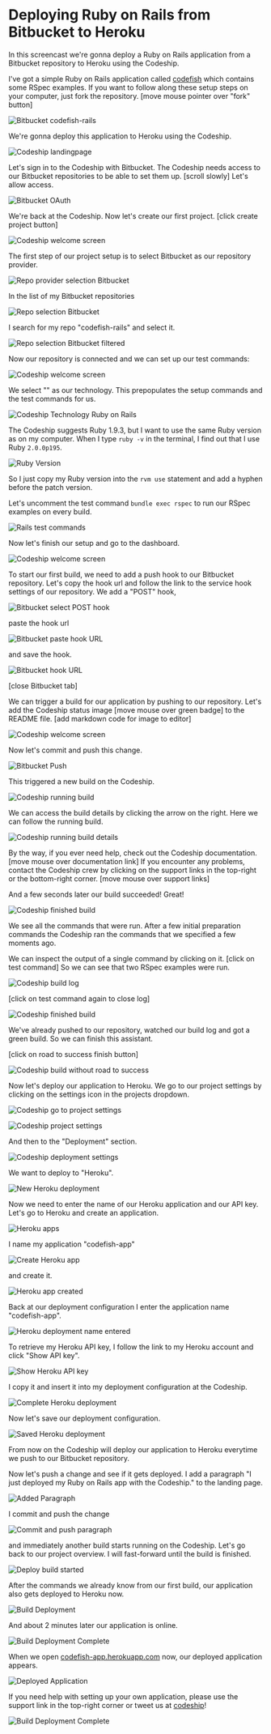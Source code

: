 











Deploying Ruby on Rails from Bitbucket to Heroku
======================

In this screencast we're gonna deploy a Ruby on Rails application from a Bitbucket repository to Heroku using the Codeship.





I've got a simple Ruby on Rails application called [codefish][codefish-repo] which contains some RSpec examples. If you want to follow along these setup steps on your computer, just fork the repository. [move mouse pointer over "fork" button]

![Bitbucket codefish-rails][screenshot-codefish-repo]





We're gonna deploy this application to Heroku using the Codeship.

![Codeship landingpage][screenshot-codefish-landingpage]

Let's sign in to the Codeship with Bitbucket. The Codeship needs access to our Bitbucket repositories to be able to set them up. [scroll slowly] Let's allow access.

![Bitbucket OAuth][screenshot-oauth]

We're back at the Codeship. Now let's create our first project. [click create project button]

![Codeship welcome screen][screenshot-codeship-welcome]





The first step of our project setup is to select Bitbucket as our repository provider.

![Repo provider selection Bitbucket][screenshot-repo-provider-selection]

In the list of my Bitbucket repositories

![Repo selection Bitbucket][screenshot-repo-selection]

I search for my repo "codefish-rails" and select it.

![Repo selection Bitbucket filtered][screenshot-repo-selection-filtered]

Now our repository is connected and we can set up our test commands:

![Codeship welcome screen][screenshot-codeship-technology]

We select "" as our technology. This prepopulates the setup commands and the test commands for us.

![Codeship Technology Ruby on Rails][screenshot-codeship-technology-selected]





The Codeship suggests Ruby 1.9.3, but I want to use the same Ruby version as on my computer. When I type `ruby -v` in the terminal, I find out that I use Ruby `2.0.0p195`.

![Ruby Version][screenshot-technology-version]

So I just copy my Ruby version into the `rvm use` statement and add a hyphen before the patch version.

Let's uncomment the test command `bundle exec rspec` to run our RSpec examples on every build.

![Rails test commands][screenshot-test-commands]





Now let's finish our setup and go to the dashboard.

![Codeship welcome screen][screenshot-codeship-dasboard]





To start our first build, we need to add a push hook to our Bitbucket repository. Let's copy the hook url and follow the link to the service hook settings of our repository. We add a "POST" hook,

![Bitbucket select POST hook][screenshot-select-post-hook]

paste the hook url

![Bitbucket paste hook URL][screenshot-paste-hook-url]

and save the hook.

![Bitbucket hook URL][screenshot-hook-added]

[close Bitbucket tab]





We can trigger a build for our application by pushing to our repository. Let's add the Codeship status image [move mouse over green badge] to the README file.
[add markdown code for image to editor]

![Codeship welcome screen][screenshot-codeship-image]

Now let's commit and push this change.

![Bitbucket Push][screenshot-codeship-push]

This triggered a new build on the Codeship.

![Codeship running build][screenshot-first-build-running]

We can access the build details by clicking the arrow on the right. Here we can follow the running build.

![Codeship running build details][screenshot-first-build-running-details]

By the way, if you ever need help, check out the Codeship documentation. [move mouse over documentation link] If you encounter any problems, contact the Codeship crew by clicking on the support links in the top-right or the bottom-right corner. [move mouse over support links]

And a few seconds later our build succeeded! Great!

![Codeship finished build][screenshot-first-build-finished]

We see all the commands that were run. After a few initial preparation commands the Codeship ran the commands that we specified a few moments ago.





We can inspect the output of a single command by clicking on it.
[click on test command]
So we can see that two RSpec examples were run.

![Codeship build log][screenshot-build-log]

[click on test command again to close log]

![Codeship finished build][screenshot-first-build-finished]





We've already pushed to our repository, watched our build log and got a green build. So we can finish this assistant.

[click on road to success finish button]

![Codeship build without road to success][screenshot-build-without-road-to-success]





Now let's deploy our application to Heroku. We go to our project settings by clicking on the settings icon in the projects dropdown.

![Codeship go to project settings][screenshot-go-to-project-settings]

![Codeship project settings][screenshot-project-settings]

And then to the "Deployment" section.

![Codeship deployment settings][screenshot-deployment-settings]

We want to deploy to "Heroku".

![New Heroku deployment][screenshot-new-deployment]





Now we need to enter the name of our Heroku application and our API key. Let's go to Heroku and create an application.

![Heroku apps][screenshot-heroku-apps]

I name my application "codefish-app"

![Create Heroku app][screenshot-create-heroku-app]

and create it.

![Heroku app created][screenshot-heroku-app-created]

Back at our deployment configuration I enter the application name "codefish-app".

![Heroku deployment name entered][screenshot-heroku-deployment-name]

To retrieve my Heroku API key, I follow the link to my Heroku account and click "Show API key".

![Show Heroku API key][screenshot-show-api-key]

I copy it and insert it into my deployment configuration at the Codeship.





![Complete Heroku deployment][screenshot-complete-deployment]

Now let's save our deployment configuration.

![Saved Heroku deployment][screenshot-saved-deployment]

From now on the Codeship will deploy our application to Heroku everytime we push to our Bitbucket repository.





Now let's push a change and see if it gets deployed. I add a paragraph "I just deployed my Ruby on Rails app with the Codeship." to the landing page.

![Added Paragraph][screenshot-added-paragraph]

I commit and push the change

![Commit and push paragraph][screenshot-commit-and-push-paragraph]





and immediately another build starts running on the Codeship. Let's go back to our project overview. I will fast-forward until the build is finished.

![Deploy build started][screenshot-deploy-build-started]

After the commands we already know from our first build, our application also gets deployed to Heroku now.

![Build Deployment][screenshot-build-deployment]

And about 2 minutes later our application is online.

![Build Deployment Complete][screenshot-build-deployment-complete]

When we open [codefish-app.herokuapp.com][codefish-live] now, our deployed application appears.

![Deployed Application][screenshot-deployed-application]

If you need help with setting up your own application, please use the support link in the top-right corner or tweet us at [codeship][codeship-twitter]!

![Build Deployment Complete][screenshot-build-deployment-complete]



 [codeship]: https://www.codeship.io/
 [codeship-twitter]: http://www.twitter.com/codeship
 
 [codefish-repo]: https://bitbucket.org/codeship-tutorials/codefish-rails
 
 
 [codefish-live]: http://codefish-app.herokuapp.com
 
 [screenshot-codefish-repo]: ../screenshots/bitbucket/rails/repository.png
 [screenshot-codefish-landingpage]: ../screenshots/codeship-landingpage.png
 [screenshot-oauth]: ../screenshots/bitbucket/oauth.png
 [screenshot-codeship-welcome]: ../screenshots/codeship-welcome.png
 [screenshot-repo-provider-selection]: ../screenshots/bitbucket/repo-provider-selection.png
 [screenshot-repo-selection]: ../screenshots/repo-selection.png
 [screenshot-repo-selection-filtered]: ../screenshots/rails/repo-selection-filtered.png
 [screenshot-codeship-technology]: ../screenshots/codeship-technology.png
 [screenshot-codeship-technology-selected]: ../screenshots/rails/codeship-technology.png
 [screenshot-technology-version]: ../screenshots/rails/technology-version.png
 [screenshot-test-commands]: ../screenshots/rails/test-commands.png
 [screenshot-codeship-dasboard]: ../screenshots/bitbucket/rails/codeship-dashboard.png
 [screenshot-codeship-image]: ../screenshots/rails/codeship-image.png
 [screenshot-codeship-push]: ../screenshots/bitbucket/rails/push.png
 [screenshot-first-build-running]: ../screenshots/rails/first-build-running.png
 [screenshot-first-build-running-details]: ../screenshots/bitbucket/rails/first-build-running-details.png
 [screenshot-first-build-finished]: ../screenshots/bitbucket/rails/first-build-finished.png
 [screenshot-build-log]: ../screenshots/bitbucket/rails/build-log.png
 [screenshot-build-without-road-to-success]: ../screenshots/bitbucket/rails/build-without-road-to-success.png
 [screenshot-go-to-project-settings]: ../screenshots/bitbucket/rails/go-to-project-settings.png
 [screenshot-project-settings]: ../screenshots/rails/project-settings.png
 [screenshot-deployment-settings]: ../screenshots/rails/deployment-settings.png
 [screenshot-new-deployment]: ../screenshots/rails/heroku/new-deployment.png
 [screenshot-heroku-apps]: ../screenshots/heroku/heroku-apps.png
 [screenshot-create-heroku-app]: ../screenshots/heroku/create-heroku-app.png
 [screenshot-heroku-app-created]: ../screenshots/heroku/heroku-app-created.png
 [screenshot-heroku-deployment-name]: ../screenshots/rails/heroku/heroku-deployment-name.png
 [screenshot-show-api-key]: ../screenshots/heroku/show-api-key.png
 [screenshot-complete-deployment]: ../screenshots/rails/heroku/complete-deployment.png
 [screenshot-saved-deployment]: ../screenshots/rails/heroku/saved-deployment.png
 [screenshot-added-paragraph]: ../screenshots/rails/added-paragraph.png
 [screenshot-commit-and-push-paragraph]: ../screenshots/bitbucket/rails/commit-and-push-paragraph.png
 [screenshot-deploy-build-started]: ../screenshots/rails/heroku/deploy-build-started.png
 [screenshot-build-deployment]: ../screenshots/rails/heroku/build-deployment.png
 [screenshot-build-deployment-complete]: ../screenshots/rails/heroku/build-deployment-complete.png
 [screenshot-deployed-application]: ../screenshots/rails/heroku/deployed-application.png
 [screenshot-select-post-hook]: ../screenshots/bitbucket/rails/select-post-hook.png
 [screenshot-paste-hook-url]: ../screenshots/bitbucket/rails/paste-hook-url.png
 [screenshot-hook-added]: ../screenshots/bitbucket/rails/hook-added.png
 [screenshot-deployment-username]: ../screenshots/rails/heroku/username.png
 [screenshot-create-deployment-token]: ../screenshots/rails/heroku/create-token.png
 [screenshot-add-deployment-config]: ../screenshots/heroku/add-config.png
 [screenshot-commit-and-push-deployment-config]: ../screenshots/bitbucket/rails/commit-and-push-deployment-config.png
 [screenshot-dotcloud-api-key]: ../screenshots/heroku/api-key.png
 [screenshot-dotcloud-deployment-api-key]: ../screenshots/rails/heroku/deployment-api-key.png
 [screenshot-dotcloud-yml]: ../screenshots/rails/heroku/dotcloud-yml.png
 [screenshot-dotcloud-wsgi-py]: ../screenshots/rails/heroku/wsgi-py.png
 [screenshot-deployment-documentation-page]: ../screenshots/rails/heroku/documentation-page.png

